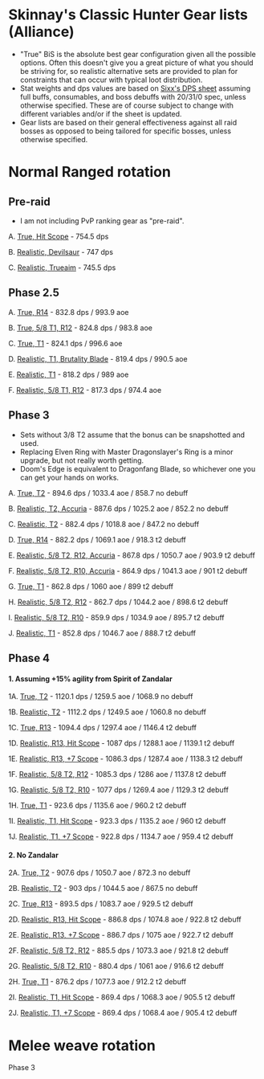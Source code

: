 Skinnay's Classic Hunter Gear lists (Alliance)
=

- "True" BiS is the absolute best gear configuration given all the possible options. Often this doesn't give you a great picture of what you should be striving for, so realistic alternative sets are provided to plan for constraints that can occur with typical loot distribution.
- Stat weights and dps values are based on [Sixx's DPS sheet](https://docs.google.com/spreadsheets/d/1BIlB2P1kyV_QdD4ULQzvZvS6hK6BDouUQkyHQzCvBGI/edit#gid=333718892) assuming full buffs, consumables, and boss debuffs with 20/31/0 spec, unless otherwise specified. These are of course subject to change with different variables and/or if the sheet is updated.
- Gear lists are based on their general effectiveness against all raid bosses as opposed to being tailored for specific bosses, unless otherwise specified.


Normal Ranged rotation
===
Pre-raid
---
- I am not including PvP ranking gear as "pre-raid".

A. [True, Hit Scope](https://sixtyupgrades.com/set/8yTYGRgV14Ubc5jHeJYfSm) - 754.5 dps

B. [Realistic, Devilsaur](https://sixtyupgrades.com/set/78uCDwHQntBQxS5EuBAM9W) - 747 dps

C. [Realistic, Trueaim](https://sixtyupgrades.com/set/eX7G4p9rF75sLKmXvhYKQb) - 745.5 dps


Phase 2.5
---
A. [True, R14](https://sixtyupgrades.com/set/7wKbawFECYK7vVucFTzGKe) - 832.8 dps / 993.9 aoe

B. [True, 5/8 T1, R12](https://sixtyupgrades.com/set/enzMBKJVDdj8mM2jAZnkPa) - 824.8 dps / 983.8 aoe

C. [True, T1](https://sixtyupgrades.com/set/d7XzEiMbMqCcfxa6kP6ZiT) - 824.1 dps / 996.6 aoe

D. [Realistic, T1, Brutality Blade](https://sixtyupgrades.com/set/6qMZ5HDGPnoAAKf511CnAT) - 819.4 dps / 990.5 aoe

E. [Realistic, T1](https://sixtyupgrades.com/set/62RHLhx4rgPieNs7rfeAGW) - 818.2 dps / 989 aoe

F. [Realistic, 5/8 T1, R12](https://sixtyupgrades.com/set/b3hXX1XVS3DnBchr2LXUKW) - 817.3 dps / 974.4 aoe


Phase 3
---
- Sets without 3/8 T2 assume that the bonus can be snapshotted and used.
- Replacing Elven Ring with Master Dragonslayer's Ring is a minor upgrade, but not really worth getting.
- Doom's Edge is equivalent to Dragonfang Blade, so whichever one you can get your hands on works.

A. [True, T2](https://sixtyupgrades.com/set/aZ94fKMhQxCaZNr4xG4D1f) - 894.6 dps / 1033.4 aoe / 858.7 no debuff

B. [Realistic, T2, Accuria](https://sixtyupgrades.com/set/wsbPAabA7ZkmGAFmUKfSho) - 887.6 dps / 1025.2 aoe / 852.2 no debuff

C. [Realistic, T2](https://sixtyupgrades.com/set/n6ASjXHbrUmc9cqpZ2foKn) - 882.4 dps / 1018.8 aoe / 847.2 no debuff

D. [True, R14](https://sixtyupgrades.com/set/mL76vAXFrWDozthVcveEvt) - 882.2 dps / 1069.1 aoe / 918.3 t2 debuff

E. [Realistic, 5/8 T2, R12, Accuria](https://sixtyupgrades.com/set/xfqzBXLCgHSyDkPsagN4pt) - 867.8 dps / 1050.7 aoe / 903.9 t2 debuff

F. [Realistic, 5/8 T2, R10, Accuria](https://sixtyupgrades.com/set/hFsrFRDswb9fJnoq1xgRef) - 864.9 dps / 1041.3 aoe / 901 t2 debuff

G. [True, T1](https://sixtyupgrades.com/set/2zGBs9vd8eVU2M8mRCVTFg) - 862.8 dps / 1060 aoe / 899 t2 debuff

H. [Realistic, 5/8 T2, R12](https://sixtyupgrades.com/set/JhKtna8dEZufGQYxKqfZ3) - 862.7 dps / 1044.2 aoe / 898.6 t2 debuff

I. [Realistic, 5/8 T2, R10](https://sixtyupgrades.com/set/47RtY1D7w6xkpDNYtzqf98) - 859.9 dps / 1034.9 aoe / 895.7 t2 debuff

J. [Realistic, T1](https://sixtyupgrades.com/set/2iQn23cG67EDuFoP4Q9PwW) -  852.8 dps / 1046.7 aoe / 888.7 t2 debuff

Phase 4
---
#### 1. Assuming +15% agility from Spirit of Zandalar

1A. [True, T2](https://sixtyupgrades.com/set/tC5sLnGegRhoVo1oQ7Trzp) - 1120.1 dps / 1259.5 aoe / 1068.9 no debuff

1B. [Realistic, T2](https://sixtyupgrades.com/set/mAHFmYtv4eme6PL2vkkn81) - 1112.2 dps / 1249.5 aoe / 1060.8 no debuff

1C. [True, R13](https://sixtyupgrades.com/set/53CuPV5W2Yk4kEEq2nVs67) - 1094.4 dps / 1297.4 aoe / 1146.4 t2 debuff

1D. [Realistic, R13, Hit Scope](https://sixtyupgrades.com/set/unHfTLELzuSYDi6afH5Jk2) - 1087 dps / 1288.1 aoe / 1139.1 t2 debuff

1E. [Realistic, R13, +7 Scope](https://sixtyupgrades.com/set/fyL37pVE3egSqkvLa42HVf) - 1086.3 dps / 1287.4 aoe / 1138.3 t2 debuff

1F. [Realistic, 5/8 T2, R12](https://sixtyupgrades.com/set/sBW8xhJLPhrdB3jTrd3vEn) - 1085.3 dps / 1286 aoe / 1137.8 t2 debuff

1G. [Realistic, 5/8 T2, R10](https://sixtyupgrades.com/set/9mTm56P9L5zDWkrzggsUsX) - 1077 dps / 1269.4 aoe / 1129.3 t2 debuff

1H. [True, T1](https://sixtyupgrades.com/set/2nBzbyzExBSbYq2uo6yf3Q) - 923.6 dps / 1135.6 aoe / 960.2 t2 debuff

1I. [Realistic, T1, Hit Scope](https://sixtyupgrades.com/set/mSDxZb4aUg3bVuA4vjRiaN) - 923.3 dps / 1135.2 aoe / 960 t2 debuff

1J. [Realistic, T1, +7 Scope](https://sixtyupgrades.com/set/eS6mDZnse64QosZiKUDUn) - 922.8 dps / 1134.7 aoe / 959.4 t2 debuff

#### 2. No Zandalar

2A. [True, T2](https://sixtyupgrades.com/set/tC5sLnGegRhoVo1oQ7Trzp) - 907.6 dps / 1050.7 aoe / 872.3 no debuff

2B. [Realistic, T2](https://sixtyupgrades.com/set/mAHFmYtv4eme6PL2vkkn81) - 903 dps / 1044.5 aoe / 867.5 no debuff

2C. [True, R13](https://sixtyupgrades.com/set/53CuPV5W2Yk4kEEq2nVs67) - 893.5 dps / 1083.7 aoe / 929.5 t2 debuff

2D. [Realistic, R13, Hit Scope](https://sixtyupgrades.com/set/unHfTLELzuSYDi6afH5Jk2) - 886.8 dps / 1074.8 aoe / 922.8 t2 debuff

2E. [Realistic, R13, +7 Scope](https://sixtyupgrades.com/set/fyL37pVE3egSqkvLa42HVf) - 886.7 dps / 1075 aoe / 922.7 t2 debuff

2F. [Realistic, 5/8 T2, R12](https://sixtyupgrades.com/set/sBW8xhJLPhrdB3jTrd3vEn) - 885.5 dps / 1073.3 aoe / 921.8 t2 debuff

2G. [Realistic, 5/8 T2, R10](https://sixtyupgrades.com/set/9mTm56P9L5zDWkrzggsUsX) - 880.4 dps / 1061 aoe / 916.6 t2 debuff

2H. [True, T1](https://sixtyupgrades.com/set/2nBzbyzExBSbYq2uo6yf3Q) - 876.2 dps / 1077.3 aoe / 912.2 t2 debuff

2I. [Realistic, T1, Hit Scope](https://sixtyupgrades.com/set/mSDxZb4aUg3bVuA4vjRiaN) - 869.4 dps / 1068.3 aoe / 905.5 t2 debuff

2J. [Realistic, T1, +7 Scope](https://sixtyupgrades.com/set/eS6mDZnse64QosZiKUDUn) - 869.4 dps / 1068.4 aoe / 905.4 t2 debuff

Melee weave rotation
===
Phase 3
